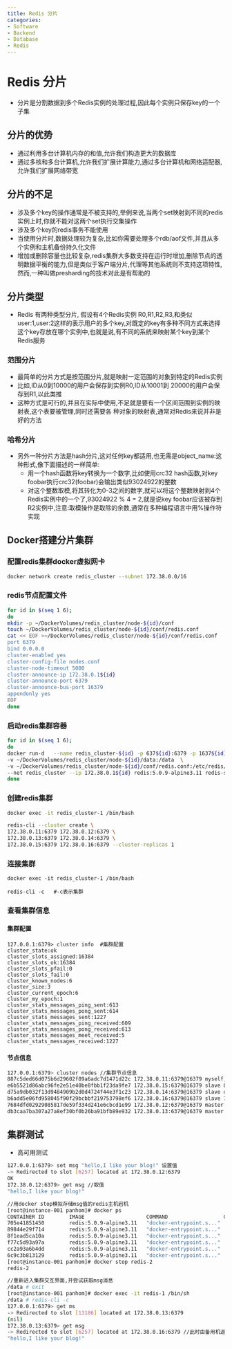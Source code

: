 ```yaml
---
title: Redis 分片
categories:
- Software
- Backend
- Database
- Redis
---
```

# Redis 分片

- 分片是分割数据到多个Redis实例的处理过程,因此每个实例只保存key的一个子集

## 分片的优势

- 通过利用多台计算机内存的和值,允许我们构造更大的数据库
- 通过多核和多台计算机,允许我们扩展计算能力,通过多台计算机和网络适配器,允许我们扩展网络带宽

## 分片的不足

- 涉及多个key的操作通常是不被支持的,举例来说,当两个set映射到不同的redis实例上时,你就不能对这两个set执行交集操作
- 涉及多个key的redis事务不能使用
- 当使用分片时,数据处理较为复杂,比如你需要处理多个rdb/aof文件,并且从多个实例和主机备份持久化文件
- 增加或删除容量也比较复杂,redis集群大多数支持在运行时增加,删除节点的透明数据平衡的能力,但是类似于客户端分片,代理等其他系统则不支持这项特性,然而,一种叫做presharding的技术对此是有帮助的

## 分片类型

- Redis 有两种类型分片, 假设有4个Redis实例 R0,R1,R2,R3,和类似user:1,user:2这样的表示用户的多个key,对既定的key有多种不同方式来选择这个key存放在哪个实例中,也就是说,有不同的系统来映射某个key到某个Redis服务

### 范围分片

- 最简单的分片方式是按范围分片,就是映射一定范围的对象到特定的Redis实例
- 比如,ID从0到10000的用户会保存到实例R0,ID从10001到 20000的用户会保存到R1,以此类推
- 这种方式是可行的,并且在实际中使用,不足就是要有一个区间范围到实例的映射表,这个表要被管理,同时还需要各 种对象的映射表,通常对Redis来说并非是好的方法

### 哈希分片

- 另外一种分片方法是hash分片,这对任何key都适用,也无需是object_name:这种形式,像下面描述的一样简单:
    - 用一个hash函数将key转换为一个数字,比如使用crc32 hash函数,对key foobar执行crc32(foobar)会输出类似93024922的整数
    - 对这个整数取模,将其转化为0-3之间的数字,就可以将这个整数映射到4个Redis实例中的一个了,93024922 % 4 = 2,就是说key foobar应该被存到R2实例中,注意:取模操作是取除的余数,通常在多种编程语言中用%操作符实现

## Docker搭建分片集群

### 配置redis集群docker虚拟网卡

```bash
docker network create redis_cluster --subnet 172.38.0.0/16
```

### redis节点配置文件

```bash
for id in $(seq 1 6);
do
mkdir -p ~/DockerVolumes/redis_cluster/node-${id}/conf
touch ~/DockerVolumes/redis_cluster/node-${id}/conf/redis.conf
cat << EOF >~/DockerVolumes/redis_cluster/node-${id}/conf/redis.conf
port 6379
bind 0.0.0.0
cluster-enabled yes
cluster-config-file nodes.conf
cluster-node-timeout 5000
cluster-announce-ip 172.38.0.1${id}
cluster-announce-port 6379
cluster-announce-bus-port 16379
appendonly yes
EOF
done
```

### 启动redis集群容器

```bash
for id in $(seq 1 6);
do
docker run-d   --name redis_cluster-${id} -p 637${id}:6379 -p 1637${id}:16379  \
-v ~/DockerVolumes/redis_cluster/node-${id}/data:/data  \
-v ~/DockerVolumes/redis_cluster/node-${id}/conf/redis.conf:/etc/redis/redis.conf  \
--net redis_cluster --ip 172.38.0.1${id} redis:5.0.9-alpine3.11 redis-server /etc/redis/redis.conf
done
```

### 创建redis集群

```bash
docker exec -it redis_cluster-1 /bin/bash

redis-cli --cluster create \
172.38.0.11:6379 172.38.0.12:6379 \
172.38.0.13:6379 172.38.0.14:6379 \
172.38.0.15:6379 172.38.0.16:6379 --cluster-replicas 1
```

### 连接集群

```
docker exec -it redis_cluster-1 /bin/bash

redis-cli -c   #-c表示集群
```

### 查看集群信息

#### 集群配置

```shell
127.0.0.1:6379> cluster info  #集群配置
cluster_state:ok
cluster_slots_assigned:16384
cluster_slots_ok:16384
cluster_slots_pfail:0
cluster_slots_fail:0
cluster_known_nodes:6
cluster_size:3
cluster_current_epoch:6
cluster_my_epoch:1
cluster_stats_messages_ping_sent:613
cluster_stats_messages_pong_sent:614
cluster_stats_messages_sent:1227
cluster_stats_messages_ping_received:609
cluster_stats_messages_pong_received:613
cluster_stats_messages_meet_received:5
cluster_stats_messages_received:1227
```

#### 节点信息

```bash
127.0.0.1:6379> cluster nodes //集群节点信息
887c5ded66d075b6d29602f89a6adc7d1471d22c 172.38.0.11:6379@16379 myself,master - 0 1598439359000 1 connected 0-5460
e6b5521d86abc96fe2e51e40be8fbb1f23da9fe7 172.38.0.15:6379@16379 slave 887c5ded66d075b6d29602f89a6adc7d1471d22c 0 1598439359580 5 connected
d75a9db032f13d9484909b2d0d4724f44e3f1c23 172.38.0.14:6379@16379 slave db3caa7ba307a27a8ef30bf0b26ba91bfb89e932 0 1598439358578 4 connected
b6add5e06fd958045f90f29bcbbf219753798ef6 172.38.0.16:6379@16379 slave 7684dfd02929085817de59f334d241e6cbcd1e99 0 1598439358578 6 connected
7684dfd02929085817de59f334d241e6cbcd1e99 172.38.0.12:6379@16379 master - 0 1598439360082 2 connected 5461-10922
db3caa7ba307a27a8ef30bf0b26ba91bfb89e932 172.38.0.13:6379@16379 master - 0 1598439359079 3 connected 10923-16383
```

## 集群测试

- 高可用测试

```bash
127.0.0.1:6379> set msg "hello,I like your blog!" 设置值
-> Redirected to slot [6257] located at 172.38.0.12:6379
OK
172.38.0.12:6379> get msg //取值
"hello,I like your blog!"

//用docker stop模拟存储msg值的redis主机宕机
[root@instance-001 panhom]# docker ps
CONTAINER ID        IMAGE                    COMMAND                  CREATED             STATUS              PORTS                                              NAMES
705e41851450        redis:5.0.9-alpine3.11   "docker-entrypoint.s..."   20 minutes ago      Up 20 minutes       0.0.0.0:6376->6379/tcp, 0.0.0.0:16376->16379/tcp   redis-6
89844e29f714        redis:5.0.9-alpine3.11   "docker-entrypoint.s..."   20 minutes ago      Up 20 minutes       0.0.0.0:6375->6379/tcp, 0.0.0.0:16375->16379/tcp   redis-5
8f1ead5ca10a        redis:5.0.9-alpine3.11   "docker-entrypoint.s..."   20 minutes ago      Up 20 minutes       0.0.0.0:6374->6379/tcp, 0.0.0.0:16374->16379/tcp   redis-4
f77c5d93a97a        redis:5.0.9-alpine3.11   "docker-entrypoint.s..."   21 minutes ago      Up 21 minutes       0.0.0.0:6373->6379/tcp, 0.0.0.0:16373->16379/tcp   redis-3
cc2a93a6b4dd        redis:5.0.9-alpine3.11   "docker-entrypoint.s..."   21 minutes ago      Up 21 minutes       0.0.0.0:6372->6379/tcp, 0.0.0.0:16372->16379/tcp   redis-2
6c9c3b813129        redis:5.0.9-alpine3.11   "docker-entrypoint.s..."   26 minutes ago      Up 26 minutes       0.0.0.0:6371->6379/tcp, 0.0.0.0:16371->16379/tcp   redis-1
[root@instance-001 panhom]# docker stop redis-2
redis-2

//重新进入集群交互界面,并尝试获取msg消息
/data # exit
[root@instance-001 panhom]# docker exec -it redis-1 /bin/sh
/data # redis-cli -c
127.0.0.1:6379> get ms
-> Redirected to slot [13186] located at 172.38.0.13:6379
(nil)
172.38.0.13:6379> get msg
-> Redirected to slot [6257] located at 172.38.0.16:6379 //此时由备用机返回msg
"hello,I like your blog!"
```